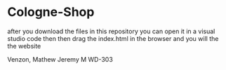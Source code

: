 # Cologne-Shop

after you download the files in this repository you can open it in a visual studio code then then drag the index.html in the browser and you will the the website 

 Venzon, Mathew Jeremy M
 WD-303
